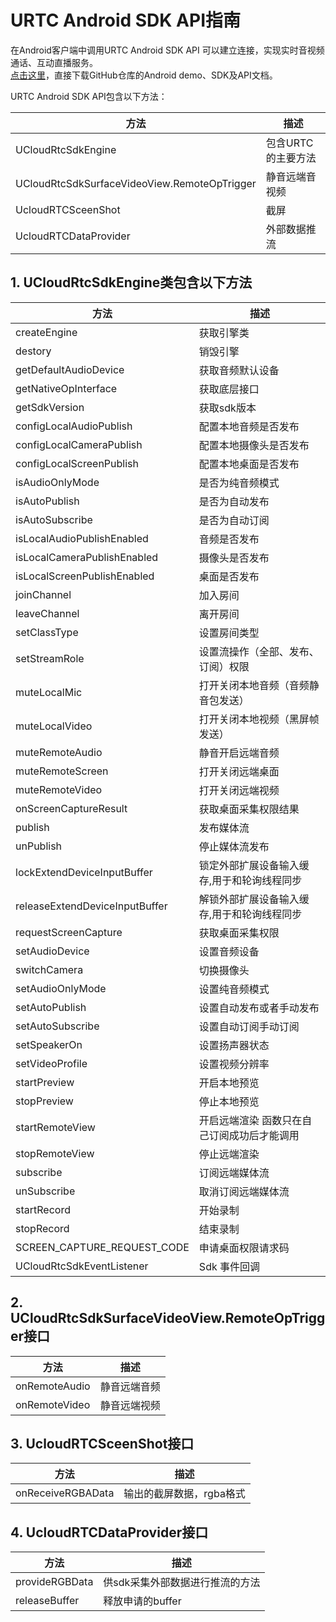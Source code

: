 # URTC Android SDK API指南

在Android客户端中调用URTC Android SDK API 可以建立连接，实现实时音视频通话、互动直播服务。      
[点击这里](https://github.com/ucloud/urtc-android-demo)，直接下载GitHub仓库的Android demo、SDK及API文档。   
    
URTC Android SDK API包含以下方法：    

| 方法 | 描述 |
| -| -|
| UCloudRtcSdkEngine  | 包含URTC的主要方法  |
| UCloudRtcSdkSurfaceVideoView.RemoteOpTrigger  | 静音远端音视频  |
| UcloudRTCSceenShot  | 截屏  |
| UcloudRTCDataProvider  | 外部数据推流  |

## 1. UCloudRtcSdkEngine类包含以下方法

| 方法 | 描述 |
| -| -|
| createEngine  | 获取引擎类  |
| destory  | 销毁引擎  |
| getDefaultAudioDevice  | 获取音频默认设备  |
| getNativeOpInterface  | 获取底层接口  |
| getSdkVersion  | 获取sdk版本  |
| configLocalAudioPublish   | 配置本地音频是否发布  |
| configLocalCameraPublish  | 配置本地摄像头是否发布  |
| configLocalScreenPublish  | 配置本地桌面是否发布  |
| isAudioOnlyMode  | 是否为纯音频模式  |
| isAutoPublish    | 是否为自动发布  |
| isAutoSubscribe  | 是否为自动订阅  |
| isLocalAudioPublishEnabled   | 音频是否发布   |
| isLocalCameraPublishEnabled  | 摄像头是否发布  |
| isLocalScreenPublishEnabled  | 桌面是否发布  |
| joinChannel  | 加入房间  |
| leaveChannel  | 离开房间  |
| setClassType  | 设置房间类型  |
| setStreamRole  | 设置流操作（全部、发布、订阅）权限  |
| muteLocalMic  | 打开关闭本地音频（音频静音包发送）  |
| muteLocalVideo  | 打开关闭本地视频（黑屏帧发送）  |
| muteRemoteAudio  | 静音开启远端音频  |
| muteRemoteScreen  | 打开关闭远端桌面  |
| muteRemoteVideo  | 打开关闭远端视频  |
| onScreenCaptureResult  | 获取桌面采集权限结果  |
| publish  | 发布媒体流  |
| unPublish  | 停止媒体流发布  |
| lockExtendDeviceInputBuffer  | 锁定外部扩展设备输入缓存,用于和轮询线程同步  |
| releaseExtendDeviceInputBuffer  | 解锁外部扩展设备输入缓存,用于和轮询线程同步  |
| requestScreenCapture  | 获取桌面采集权限  |
| setAudioDevice  | 设置音频设备  |
| switchCamera  | 切换摄像头  |
| setAudioOnlyMode  | 设置纯音频模式  |
| setAutoPublish  | 设置自动发布或者手动发布  |
| setAutoSubscribe  | 设置自动订阅手动订阅  |
| setSpeakerOn  | 设置扬声器状态  |
| setVideoProfile  | 设置视频分辨率  |
| startPreview  | 开启本地预览  |
| stopPreview  | 停止本地预览  |
| startRemoteView  | 开启远端渲染 函数只在自己订阅成功后才能调用  |
| stopRemoteView  | 停止远端渲染  |
| subscribe  | 订阅远端媒体流  |
| unSubscribe  | 取消订阅远端媒体流  |
| startRecord  | 开始录制  |
| stopRecord  | 结束录制  |
| SCREEN_CAPTURE_REQUEST_CODE  | 申请桌面权限请求码  |
| UCloudRtcSdkEventListener  | Sdk 事件回调  |

## 2. UCloudRtcSdkSurfaceVideoView.RemoteOpTrigger接口

| 方法 | 描述 |
| -| -|
| onRemoteAudio  | 静音远端音频  |
| onRemoteVideo  | 静音远端视频  |

## 3. UcloudRTCSceenShot接口

| 方法 | 描述 |
| -| -|
| onReceiveRGBAData  | 输出的截屏数据，rgba格式   |

## 4. UcloudRTCDataProvider接口

| 方法 | 描述 |
| -| -|
| provideRGBData  | 供sdk采集外部数据进行推流的方法  |
| releaseBuffer  | 释放申请的buffer  |
